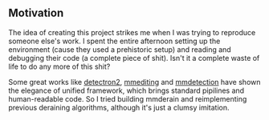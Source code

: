 ## Motivation

The idea of creating this project strikes me when I was trying to reproduce someone else's work. I spent the entire afternoon setting up the environment (cause they used a prehistoric setup) and reading and debugging their code (a complete piece of shit). Isn't it a complete waste of life to do any more of this shit?

Some great works like [detectron2](https://github.com/facebookresearch/detectron2), [mmediting](https://github.com/open-mmlab/mmediting) and [mmdetection](https://github.com/open-mmlab/mmdetection) have shown the elegance of unified framework, which brings standard pipilines and human-readable code. So I tried building mmderain and reimplementing previous deraining algorithms, although it's just a clumsy imitation.